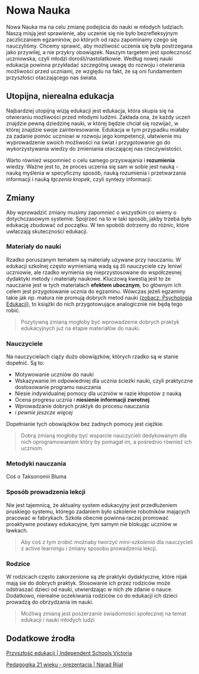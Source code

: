 # Nowa Nauka

Nowa Nauka ma na celu zmianę podejścia do nauki w młodych ludziach. Naszą misją jest sprawienie, aby uczenie się nie było bezrefleksyjnym zaczliczaniem egzaminów, po których od razu zapominamy czego się nauczyliśmy. Chcemy sprawić, aby możliwość uczenia się była postrzegana jako przywilej, a nie przykry obowiązek. Naszym targetem jest społeczność uczniowska, czyli młodzi dorośli/nastolatkowie. Według nowej nauki edukacja powinna przykładać szczególną uwagę do rozwoju i otwierania możliwości przed uczniami, ze względu na fakt, że są oni fundamentem przyszłości otaczającego nas świata.

## Utopijna, nierealna edukacja

Najbardziej utopijną wizją edukacji jest edukacja, która skupia się na otwieraniu możliwości przed młodymi ludźmi. Zakłada ona, że każdy uczeń znajdzie pewną dziedzinę nauki, w której będzie chciał się rozwijać, w której znajdzie swoje zainteresowanie. Edukacja w tym przypadku miałaby za zadanie pomóc uczniowi w rozwoju jego kompetencji, ułatwienie mu wyprowadzenie swoich możliwości na świat i przygotowanie go do wykorzystywania wiedzy do zmieniania otaczającej nas rzeczywistości.

Warto również wspomnieć o celu samego przyswajania i **rozumienia** wiedzy. Ważne jest to, że proces uczenia się sam w sobie jest nauką - nauką myślenia w specyficzny sposób, nauką rozumienia i przetwarzania informacji i nauką *łączenia kropek*, czyli syntezy informacji.

## Zmiany

Aby wprowadzić zmiany musimy zapomnieć o wszystkim co wiemy o dotychczasowym systemie. Spojrzeć na to w taki sposób, jakby trzeba było edukację zbudować od początku. W ten spobób dotrzemy do różnic, które uwłaczają skuteczności edukacji.

 ### Materiały do nauki

 Rzadko poruszanym tematem są materiały używane przy nauczaniu. W edukacji szkolnej często wymienianą wadą są źli nauczyciele czy leniwi uczniowie, ale rzadko wymienia się nieprzystosowane do współczesnej dydaktyki metody i materiały naukowe. Kluczową kwestią jest to że nauczanie jest w tych materiałach **efektem ubocznym**, bo głównym ich celem jest przygotowanie ucznia do egzaminu. Wówczas jeżeli egzaminy takie jak np. matura nie promują dobrych metod nauki [(zobacz: Psychologia Edukacji)](PsychologiaEdukacji.md), to książki do nich przygotowujące analogicznie nie będą tego robić.
 
 > Pozytywną zmianą mogłoby być wprowadzenie dobrych praktyk edukacyjnych już na etapie materiałów do nauki.

### Nauczyciele

Na nauczycielach ciąży dużo obowiązków, których rzadko są w stanie dopełnić. Są to:
- Motywowanie uczniów do nauki 
- Wskazywanie im odpowiedniej dla ucznia ścieżki nauki, czyli praktyczne dostosowanie programu nauczania
- Niesie indywidualnej pomocy dla uczniów w razie kłopotów z nauką
- Ocena progresu ucznia i **niesienie informacji zwrotnej**
- Wprowadzanie dobrych praktyk do procesu nauczania
- *i pewnie jeszcze więcej*

Dopełnianie tych obowiązków bez żadnych pomocy jest ciężkie.

> Dobrą zmianą mogłoby być wsparcie nauczycieli dedykowanym dla nich oprogramowaniem który by pomagał im, a pośrednio również ich uczniom.

### Metodyki nauczania

Coś o Taksonomii Bluma

### Sposób prowadzenia lekcji

Nie jest tajemnicą, że aktualny system edukacyjny jest przedłużeniem pruskiego systemu, którego zadaniem było szkolenie robotników mających pracować w fabrykach. Szkoła obecnie powinna raczej promować proaktywne postawy edukacyjne, tym samym nie blokując uczniów w ławkach.

> Aby coś z tym zrobić możnaby tworzyć *mini-szkolenia* dla nauczycieli z active learningu i zmiany sposobu prowadzenia lekcji.


### Rodzice

W rodzicach często zakorzenione są złe praktyki dydaktyczne, które nijak mają sie do dobrych praktyk. Stosowanie ich przez rodziców może odstraszać dzieci od nauki, utwierdzając w nich złe zdanie o nauce. Dodatkowo, nierealne oczekiwania rodziców co do edukacji ich dzieci prowadzą do obrzydzania im nauki.

> Możliwą zmianą jest poszerzanie świadomości społecznej na temat edukacji i nauki młodych ludzi

## Dodatkowe źrodła

[Przyszłość edukacji | Independent Schools Victoria](https://is.vic.edu.au/research-post/navigating-the-future-of-education/)

[Pedagogika 21 wieku - prezentacja | Narad Rijal](https://www.slideshare.net/DrYogeshAwasthi/21st-century-pedagogy)